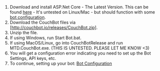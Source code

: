 1. Download and install ASP.Net Core - The Latest Version. This can be found [here](https://www.microsoft.com/net/download/core) - It's untested on Linux/Mac - but should function with some [bot configuration](https://github.com/dawgeth/CouchBot/wiki/Self-Host-Bot-Configuration).  
2. Download the CouchBot files via [http://couchbot.io/releases/CouchBot.zip].  
3. Unzip the file.  
4. If using Windows, run Start Bot.bat. 
5. If using MacOS/Linux, go into CouchBotRelease and run MTD.CouchBot.exe. (THIS IS UNTESTED. PLEASE LET ME KNOW <3)
6. You will get a configuration error indicating you need to set up the Bot Settings, API keys, etc.
7. To continue, setting up your bot: [Bot Configuration](https://github.com/dawgeth/CouchBot/wiki/Self-Host-Bot-Configuration)